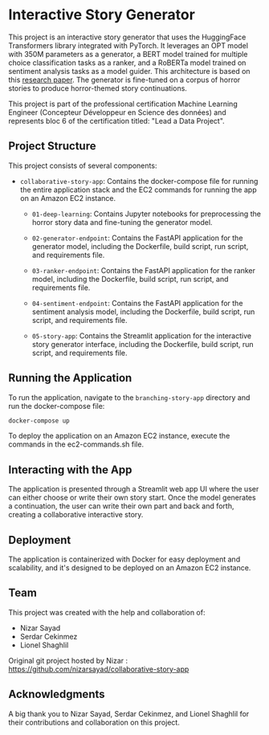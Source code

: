 # Interactive Story Generator

This project is an interactive story generator that uses the HuggingFace Transformers library integrated with PyTorch. It leverages an OPT model with 350M parameters as a generator, a BERT model trained for multiple choice classification tasks as a ranker, and a RoBERTa model trained on sentiment analysis tasks as a model guider. This architecture is based on this [research paper](https://www.frontiersin.org/articles/10.3389/fcomp.2021.674333/full#h10). The generator is fine-tuned on a corpus of horror stories to produce horror-themed story continuations.

This project is part of the professional certification Machine Learning Engineer (Concepteur Développeur en Science des données) and represents bloc 6 of the certification titled: "Lead a Data Project".

## Project Structure

This project consists of several components:
- `collaborative-story-app`: Contains the docker-compose file for running the entire application stack and the EC2 commands for running the app on an Amazon EC2 instance.

    - `01-deep-learning`: Contains Jupyter notebooks for preprocessing the horror story data and fine-tuning the generator model.

    - `02-generator-endpoint`: Contains the FastAPI application for the generator model, including the Dockerfile, build script, run script, and requirements file.

    - `03-ranker-endpoint`: Contains the FastAPI application for the ranker model, including the Dockerfile, build script, run script, and requirements file.

    - `04-sentiment-endpoint`: Contains the FastAPI application for the sentiment analysis model, including the Dockerfile, build script, run script, and requirements file.

    - `05-story-app`: Contains the Streamlit application for the interactive story generator interface, including the Dockerfile, build script, run script, and requirements file.

## Running the Application

To run the application, navigate to the `branching-story-app` directory and run the docker-compose file:

```bash
docker-compose up

```
To deploy the application on an Amazon EC2 instance, execute the commands in the ec2-commands.sh file.

## Interacting with the App

The application is presented through a Streamlit web app UI where the user can either choose or write their own story start. Once the model generates a continuation, the user can write their own part and back and forth, creating a collaborative interactive story.

## Deployment

The application is containerized with Docker for easy deployment and scalability, and it's designed to be deployed on an Amazon EC2 instance.

## Team

This project was created with the help and collaboration of:
- Nizar Sayad
- Serdar Cekinmez
- Lionel Shaghlil

Original git project hosted by Nizar : https://github.com/nizarsayad/collaborative-story-app

## Acknowledgments

A big thank you to Nizar Sayad, Serdar Cekinmez, and Lionel Shaghlil for their contributions and collaboration on this project.
